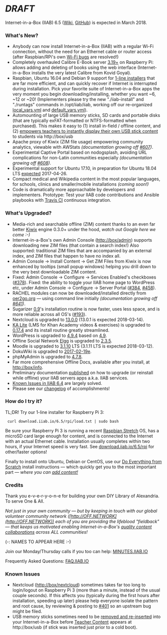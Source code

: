 # _**DRAFT**_

Internet-in-a-Box (IIAB) 6.5 ([Wiki](http://wiki.iiab.io/6.5), [GitHub](https://github.com/iiab/iiab/milestone/2)) is expected in March 2018.

### What's New?

* Anybody can now install Internet-in-a-Box (IIAB) with a regular Wi-Fi connection, without the need for an Ethernet cable or router access (after Raspbian/RPi's own [Wi-Fi bugs](https://github.com/iiab/iiab/issues/638) are resolved!)
* Completely overhauled Calibre E-Book server [3.19+](https://calibre-ebook.com/whats-new) on Raspberry Pi: allows adding and deleting of books using the web interface (Internet-in-a-Box installs the very latest Calibre from Kovid Goyal).
* Raspbian, Ubuntu 16.04 and Debian 9 support for [1-line installers](http://download.iiab.io/6.5/rpi/) that are far more efficient, and can quickly recover if Internet is interrupted during installation.  Pick your favorite suite of Internet-in-a-Box apps the very moment you begin downloading/installing, whether you want ~6, ~12 or ~20!  (Implementers please try the new "./iiab-install" and "./runtags" commands in /opt/iiab/iiab, working off our re-organized [local_vars.yml](http://wiki.laptop.org/go/IIAB/local_vars.yml) and [default_vars.yml](https://github.com/iiab/iiab/blob/master/vars/default_vars.yml)).
* Automounting of large USB memory sticks, SD cards and portable disks (that are typically exFAT-formatted or NTFS-formatted when purchased).  This makes it easy to (1) install in-field / offline content, and (2) [empowers teachers to instantly display their own USB stick content](http://wiki.laptop.org/go/IIAB/FAQ#Can_teachers_display_their_own_content.3F) to students via http://box/usb
* Apache proxy of Kiwix (ZIM file usage) empowering community analytics, viewable with AWStats _(documentation growing off [#607](https://github.com/iiab/iiab/issues/607))_.
* Experimental Captive Portal based on nodogsplash, avoiding URL complications for non-Latin communities especially _(documentation growing off [#608](https://github.com/iiab/iiab/issues/608))_.
* Experimental support for Ubuntu 17.10, in preparation for Ubuntu 18.04 LTS [expected](https://wiki.ubuntu.com/BionicBeaver/ReleaseSchedule) 2017-04-26.
* Compact medical and Wikipedia content in the most popular languages, for schools, clinics and smaller/mobile installations _(coming soon!)_
* Code is dramatically more approachable by developers and implementers.  Prototype: Test your IIAB code contributions and Ansible playbooks with [Travis CI](https://github.com/iiab/iiab/wiki/IIAB-Contributors-Guide#testing-your-code-with-travis-ci) continuous integration.

### What's Upgraded?

* Media-rich and searchable offline (ZIM) content thanks to an even far better [Kiwix](http://www.kiwix.org/) engine 0.3.0+ under the hood, _watch out Google here we come :-)_
* Internet-in-a-Box's own Admin Console ([http://box/admin](http://box/admin)) supports downloading new ZIM files (that contain a search index!)  Also supported: traditional ZIM files that are accompanied by an external index, and ZIM files that happen to have no index all.
* Admin Console -> Install Content -> Get ZIM Files from Kiwix is now enhanced by tooltips (small popup windows) helping you drill down to the very best downloadable ZIM content.
* Fixed: Admin Console -> Configure -> Services Enabled's checkboxes ([#378](https://github.com/iiab/iiab/issues/193)).  Fixed: the ability to toggle your IIAB home page to WordPress etc, under Admin Console -> Configure -> Server Portal ([#384](https://github.com/iiab/iiab/issues/384), [#458](https://github.com/iiab/iiab/issues/458)).
* RACHEL modules can now be downloaded/installed directly from [oer2go.org](http://oer2go.org) &mdash; using command line initially _(documentation growing off [#641](https://github.com/iiab/iiab/issues/641))_.
* Sugarizer [0.9](http://sugarizer.org/)'s installation routine is now faster, uses less space, and is more reliable across all OS's ([#193](https://github.com/iiab/iiab/issues/193)).
* Nextcloud is upgraded to [13.0.0](https://nextcloud.com/blog/nextcloud-13-brings-secure-file-sync-and-collaboration-to-the-next-level/) (13.0.1 is expected 2018-03-14).
* [KA Lite](http://ka-lite.readthedocs.io/en/latest/installguide/release_notes.html) (LMS for Khan Academy videos & exercises) is upgraded to [0.17.4](https://github.com/learningequality/ka-lite/releases) and its install routine greatly streamlined.
* WordPress is upgraded to [4.9.4](https://wordpress.org/news/2018/02/wordpress-4-9-4-maintenance-release/) based on [4.9](https://wordpress.org/news/2017/11/tipton/).
* Offline Social Network [Elgg](http://learn.elgg.org/en/2.3/) is upgraded to [2.3.5](https://github.com/Elgg/Elgg/blob/2.3.5/CHANGELOG.md).
* Moodle is upgraded to [3.1.10](https://docs.moodle.org/dev/Category:Moodle_3.1) LTS (3.1.11 LTS is expected 2018-03-12).
* DokuWiki is upgraded to [2017-02-19e](https://www.dokuwiki.org/changes#release_2017-02-19e_frusterick_manners).
* phpMyAdmin is upgraded to [4.7.8](https://www.phpmyadmin.net/news/).
* Far more comprehensive Offline Docs, available after you install, at [http://box/info](http://box/info).
* Preliminary documentation [published](http://wiki.laptop.org/go/IIAB/FAQ#Can_I_upgrade_or_reinstall_server_apps.3F) on how to upgrade (or reinstall while offline) your IIAB servers apps a.k.a. IIAB services.
* [Known Issues in IIAB 6.4](https://github.com/iiab/iiab/wiki/IIAB-6.4-Release-Notes#known-issues) are largely solved.
* Please see our [changelog](https://github.com/iiab/iiab/milestone/2?closed=1) of accomplishments!

### How do I try it?

TL;DR!  Try our 1-line installer for Raspberry Pi 3:

     curl download.iiab.io/6.5/rpi/load.txt | sudo bash

Be sure your Raspberry Pi 3 is running a recent [Raspbian Stretch](https://www.raspberrypi.org/downloads/raspbian/) OS, has a microSD card large enough for content, and is connected to the Internet with an actual Ethernet cable.  Installation usually completes within two hours, if your Internet speed is very fast.  See [download.iiab.io/6.5/rpi](http://download.iiab.io/6.5/rpi/README.html) for other/faster options!

Finally to install onto Ubuntu, Debian or CentOS, use our [Do Everything from Scratch](https://github.com/iiab/iiab/wiki/IIAB-Installation#do-everything-from-scratch) install instructions &mdash; which quickly get you to the most important part &mdash; _where you can [add content!](https://github.com/iiab/iiab/wiki/IIAB-Installation#add-content)_

### Credits

Thank you e-v-e-r-y-o-n-e for building your own DIY Library of Alexandria.  To serve One & All.

_Not just in your own community &mdash; but by keeping in touch with our global volunteer community network ([http://OFF.NETWORK](http://OFF.NETWORK)) each of you are providing the lifeblood "fieldback" &mdash; that keeps us motivated enabling Internet-in-a-Box's [quality content collaborations](http://boxing.team) across ALL communities!_

(-: NAMES TO APPEAR HERE :-)

Join our Monday/Thursday calls if you too can help: [MINUTES.IIAB.IO](http://MINUTES.IIAB.IO)

Frequently Asked Questions: [FAQ.IIAB.IO](http://FAQ.IIAB.IO)

### Known Issues

* Nextcloud ([http://box/nextcloud](http://box/nextcloud)) sometimes takes far too long to login/logout on Raspberry Pi 3 (more than a minute, instead of the usual couple seconds).  If this affects you (typically during the first hours after installation, speeding up later) please help everyone isolate the pattern and root cause, by reviewing & posting to [#401](https://github.com/iiab/iiab/issues/401) so an upstream bug might be filed.
* USB memory sticks sometimes need to be [removed and re-inserted](https://github.com/iiab/iiab/issues/329#issuecomment-333330362) into your Internet-in-a-Box before [Teacher Content](http://wiki.laptop.org/go/IIAB/FAQ#Can_teachers_display_their_own_content.3F) appears at http://box/usb (if stick was inserted just prior to a cold boot).